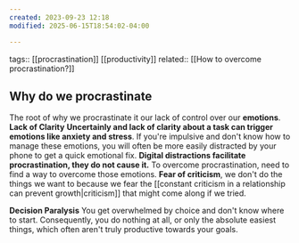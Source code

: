```yaml
---
created: 2023-09-23 12:18
modified: 2025-06-15T18:54:02-04:00

---
```

tags:: [[procrastination]] [[productivity]]
related:: [[How to overcome procrastination?]]
## Why do we procrastinate

The root of why we procrastinate it our lack of control over our **emotions**.
**Lack of Clarity**
	**Uncertainly and lack of clarity about a task can trigger emotions like anxiety and stress**.
	If you're impulsive and don't know how to manage these emotions, you will often be more easily distracted by your phone to get a quick emotional fix. **Digital distractions facilitate procrastination, they do not cause it.** To overcome procrastination, need to find a way to overcome those emotions.
**Fear of criticism**, 
	we don't do the things we want to because we fear the [[constant criticism in a relationship can prevent growth|criticism]] that might come along if we tried.

**Decision Paralysis**
	You get overwhelmed by choice and don't know where to start. Consequently, you do nothing at all, or only the absolute easiest things, which often aren't truly productive towards your goals.
